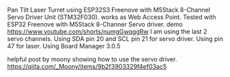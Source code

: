 Pan Tilt Laser Turret  using ESP32S3 Freenove with M5Stack 8-Channel Servo Driver Unit (STM32F030).
works as Web Access Point. Tested with ESP32 Freenove with M5Stack 8-Channer Servo driver.
demo https://www.youtube.com/shorts/numgGwqggRw
I am using the last 2 servo channels.  Using SDA pin 20 and SCL pin 21 for servo driver.  Using pin 47 for laser.
Using Board Manager 3.0.5 

helpful post by moony showing how to use the servo driver.
https://qiita.com/_Moony/items/9b2f3903329f4ef03ac5
